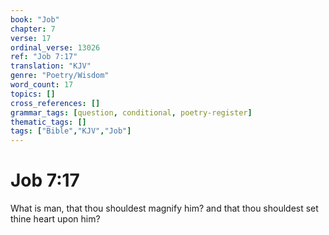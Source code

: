```yaml
---
book: "Job"
chapter: 7
verse: 17
ordinal_verse: 13026
ref: "Job 7:17"
translation: "KJV"
genre: "Poetry/Wisdom"
word_count: 17
topics: []
cross_references: []
grammar_tags: [question, conditional, poetry-register]
thematic_tags: []
tags: ["Bible","KJV","Job"]
---
```


# Job 7:17

What is man, that thou shouldest magnify him? and that thou shouldest set thine heart upon him?
